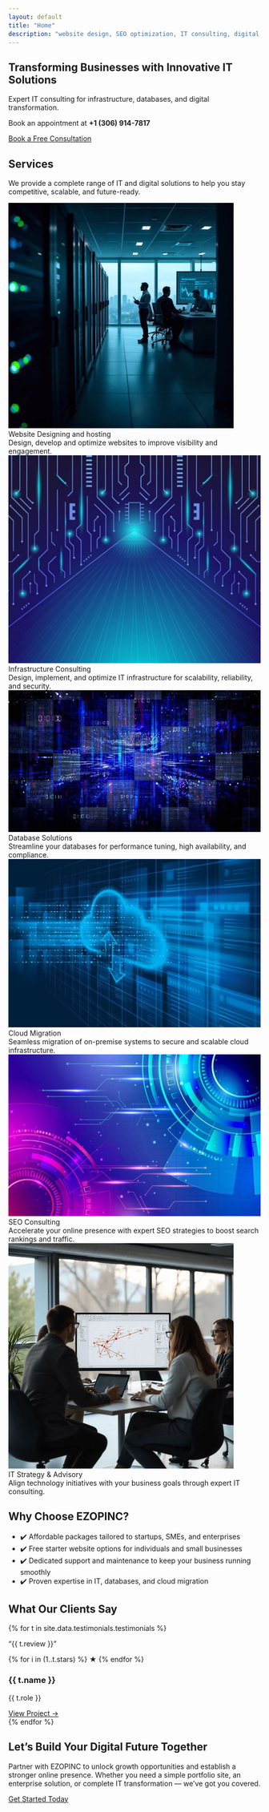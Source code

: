 ```yaml
---
layout: default
title: "Home"
description: "website design, SEO optimization, IT consulting, digital transformation for businesses of all sizes."
---
```


<section class="py-5 text-center bg-light" id="content-area">
    <div class="container">
      <h1 class="display-5 fw-bold">Transforming Businesses with Innovative IT Solutions</h1>
      <p class="lead">Expert IT consulting for infrastructure, databases, and digital transformation.</p>
      <p class="mb-4">Book an appointment at <strong>+1 (306) 914-7817</strong></p>
      <a href="{{'/contact' | relative_url }}" class="btn btn-primary btn-lg">Book a Free Consultation</a>
    </div>
  
  <div class="row g-4 mt-5 justify-content-center text-center " id="services">
    <h2> Services </h2>
    <p class="mb-5">We provide a complete range of IT and digital solutions to help you stay competitive, scalable, and future-ready.</p>
     <!-- Service 1 -->
    <div class="col-md-4">
      <div class="card service-card shadow-sm">
        <img src="assets/images/footprint.jpg" class="service-img" alt="Digital Footprint"/>
        <div class="card-body text-center">
          <i class="fas fa-globe service-icon"></i>
          <div class="service-title">Website Designing and hosting</div>
        </div>
        <div class="service-overlay">
          Design, develop and optimize websites to improve visibility and engagement. 
        </div>
      </div>
    </div>
    <!-- Service 2 -->
    <div class="col-md-4">
      <div class="card service-card shadow-sm">
        <img src="assets/images/infra.jpg" class="service-img" alt="Infrastructure Consulting"/>
        <div class="card-body text-center">
          <i class="fas fa-network-wired service-icon"></i>
          <div class="service-title">Infrastructure Consulting</div>
        </div>
        <div class="service-overlay">
          Design, implement, and optimize IT infrastructure for scalability, reliability, and security.
        </div>
      </div>
    </div>
    <!-- Service 3 -->
    <div class="col-md-4">
      <div class="card service-card shadow-sm">
        <img src="assets/images/database.jpg" class="service-img" alt="Database Solutions"/>
        <div class="card-body text-center">
          <i class="fas fa-database service-icon"></i>
          <div class="service-title">Database Solutions</div>
        </div>
        <div class="service-overlay">
          Streamline your databases for performance tuning, high availability, and compliance.
        </div>
      </div>
    </div>
    <!-- Service 4 -->
    <div class="col-md-4">
      <div class="card service-card shadow-sm">
        <img src="assets/images/cloud.jpg" class="service-img" alt="Cloud Migration"/>
        <div class="card-body text-center">
          <i class="fas fa-cloud-upload-alt service-icon"></i>
          <div class="service-title">Cloud Migration</div>
        </div>
        <div class="service-overlay">
          Seamless migration of on-premise systems to secure and scalable cloud infrastructure.
        </div>
      </div>
    </div>
    <!-- Service 5 -->
    <div class="col-md-4">
      <div class="card service-card shadow-sm">
        <img src="assets/images/SEO.jpg" class="service-img" alt="SEO Consulting"/>
        <div class="card-body text-center">
          <i class="fas fa-cogs service-icon"></i>
          <div class="service-title">SEO Consulting</div>
        </div>
        <div class="service-overlay">
          Accelerate your online presence with expert SEO strategies to boost search rankings and traffic.
        </div>
      </div>
    </div>
    <!-- Service 6 -->
    <div class="col-md-4">
      <div class="card service-card shadow-sm">
        <img src="assets/images/strategy.jpg" class="service-img" alt="IT Strategy & Advisory"/>
        <div class="card-body text-center">
          <i class="fas fa-lightbulb service-icon"></i>
          <div class="service-title">IT Strategy & Advisory</div>
        </div>
        <div class="service-overlay">
          Align technology initiatives with your business goals through expert IT consulting.
        </div>
      </div>
    </div>
  </div>
</section>

<section class="py-5 bg-light" id="why-choose">
  <div class="container text-center">
    <h2 class="fw-bold mb-4">Why Choose EZOPINC?</h2>
    <ul class="list-unstyled">
      <li>✔️ Affordable packages tailored to startups, SMEs, and enterprises</li>
      <li>✔️ Free starter website options for individuals and small businesses</li>
      <li>✔️ Dedicated support and maintenance to keep your business running smoothly</li>
      <li>✔️ Proven expertise in IT, databases, and cloud migration</li>
    </ul>
  </div>
</section>

<section class="testimonials">
  <div class="container">
    <h2 class="section-title">What Our Clients Say</h2>
    <div class="testimonial-grid">
      {% for t in site.data.testimonials.testimonials %}
      <div class="testimonial-card">
        <p class="testimonial-review">“{{ t.review }}”</p>
            <div class="testimonial-stars">
                {% for i in (1..t.stars) %}
                  ★
                {% endfor %}
            </div>
        <h3 class="testimonial-name"> {{ t.name }} </h3>
        <p class="testimonial-role">{{ t.role }}</p>
        <a href="{{ t.project }}" target="_blank" class="testimonial-link">View Project →</a>
      </div>
      {% endfor %}
    </div>
  </div>
</section>

<section class="py-5" id="cta">
  <div class="container text-center">
    <h2 class="fw-bold">Let’s Build Your Digital Future Together</h2>
    <p class="mb-4">Partner with EZOPINC to unlock growth opportunities and establish a stronger online presence. Whether you need a simple portfolio site, an enterprise solution, or complete IT transformation — we’ve got you covered.</p>
    <a href="{{'/contact' | relative_url }}" class="btn btn-success btn-lg">Get Started Today</a>
  </div>
</section>
